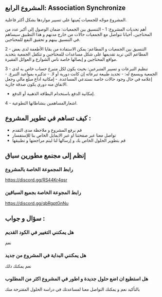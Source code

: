 ##  المشروع الرابع: Association Synchronize 


 المشروع موجّه للجمعيات يُعينها على تسيير مواردها بشكل أكثر فاعلية. 
 
أهم تحديات المشروع: 
  1 -  التنسيق بين الجمعيات: ضمان الوصول إلى أكبر عدد من المحتاجين، أحيانا تتواصل مع الجمعيات حالات من خارج مدنهم و هذا التطبيق سيساهم في التنسيق بينهم و تحقيق النفع للمحتاجين.

  2 - التنسيق بين الجمعيات و المطاعم: يمكن الاستفادة من بقايا الأطعمة لدى بعض المطاعم التي تريد تقديمها على شكل مساعدات للمحتاجين و تتكفل الجمعية بتحديد مواقع المحتاجين و إيصالها خاصة ناس الشوارع و العوائل الفقيرة.

 3 - تنظيم التبرعات و تسيير المتبرعين: بحيث يكون لكل متبرع حساب خاص به لدى الجمعية ويسمح له: 
          - تحديد طبيعة تبرعاته إن كانت دورية أو لا.
          -  تذكيره بمواعيد التبرع.
          - إعلامه في حال وجود حالات خاصة تستدعي المساعدة.
          - إمكانية اداع مبلغ مالي وجعل الانفاق منه دوري يكون صدقة جارية.
 - إمكانية الدفع باستخدام البطاقة الذهبية أو الدفع.

  4 - اشعارالمساهمين  بنشاطاتها التطوعية.

## كيف تساهم في تطوير المشروع : 
- قم برفع المشروع و ملاحظة مدى التقدم 
- تواصل معنا عبر صفحتنا او عبر الايمايل الخاص بنا للإستفسار  
- قم بتطوير الحلول الخاص بك و إرسالها لنا ليتم مراجعتها و تطبيقها 

## إنظم إلى مجنمع مطورين سباق 
### رابط المجموعة الخاصة بالمشروع
https://discord.gg/RS44Kr4qsr
### رابط المجوعة الخاصة بجميع السباقين 
https://discord.gg/qbRgptGnNu

## سؤال و جواب : 

### هل يمكنني التغيير في الكود القديم 
نعم 
### هل يمكنني البداية في المشروع من جديد
نعم يمكنك ذلك 
### هل استطيع ان اضع حلول جديدة و اطور في المشروع اكثر من المطلوب 
بالتأكيد نعم و يمكنك التواصل معنا لمساعدتك في دراسة الحلول المقترحة منك 
